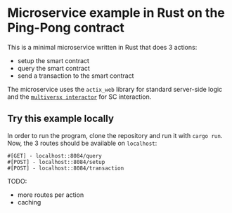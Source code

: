 # Microservice example in Rust on the Ping-Pong contract

This is a minimal microservice written in Rust that does 3 actions:
- setup the smart contract
- query the smart contract
- send a transaction to the smart contract

The microservice uses the `actix_web` library for standard server-side logic and the [`multiversx interactor`](https://docs.multiversx.com/developers/meta/interactor/interactors-overview/) for SC interaction. 

## Try this example locally

In order to run the program, clone the repository and run it with `cargo run`.
Now, the 3 routes should be available on `localhost`:
```
#[GET] - localhost::8084/query 
#[POST] - localhost::8084/setup
#[POST] - localhost::8084/transaction
```

TODO: 
- more routes per action
- caching